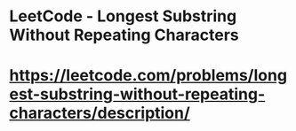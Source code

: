 # LeetCode - Longest Substring Without Repeating Characters
# https://leetcode.com/problems/longest-substring-without-repeating-characters/description/
